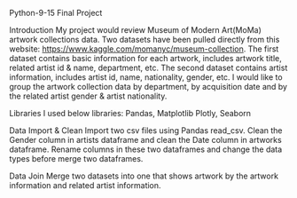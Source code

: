 Python-9-15 Final Project

Introduction
My project would review Museum of Modern Art(MoMa) artwork collections data. Two datasets have been pulled directly from this website: https://www.kaggle.com/momanyc/museum-collection. The first dataset contains basic information for each artwork, includes artwork title, related artist id & name, department, etc. The second dataset contains artist information, includes artist id, name, nationality, gender, etc. I would like to group the artwork collection data by department, by acquisition date and by the related artist gender & artist nationality.

Libraries
I used below libraries: Pandas, Matplotlib Plotly, Seaborn

Data Import & Clean
Import two csv files using Pandas read_csv.
Clean the Gender column in artists dataframe and clean the Date column in artworks dataframe.
Rename columns in these two dataframes and change the data types before merge two dataframes.

Data Join
Merge two datasets into one that shows artwork by the artwork information and related artist information.

